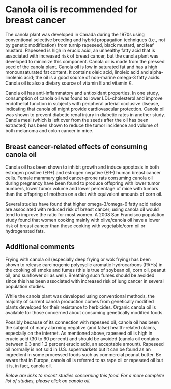 

#  Canola oil is recommended for breast cancer 

The canola plant was developed in Canada during the 1970s using conventional selective breeding and hybrid propagation techniques (i.e., not by genetic modification) from turnip rapeseed, black mustard, and leaf mustard. Rapeseed is high in erucic acid, an unhealthy fatty acid that is associated with increased risk of breast cancer, but the canola plant was developed to minimize this component. Canola oil is made from the pressed seed of the canola plant. Canola oil is low in saturated fat and has a high monounsaturated fat content. It contains oleic acid, linoleic acid and alpha-linolenic acid; the oil is a good source of non-marine omega-3 fatty acids. Canola oil is also a dietary source of vitamin E and vitamin K.

Canola oil has anti-inflammatory and antioxidant properties. In one study, consumption of canola oil was found to lower LDL-cholesterol and improve endothelial function in subjects with peripheral arterial occlusive disease, indicating that canola oil might provide cardiovascular protection. Canola oil was shown to prevent diabetic renal injury in diabetic rates in another study. Canola meal (which is left over from the seeds after the oil has been extracted) has been shown to reduce the tumor incidence and volume of both melanoma and colon cancer in mice.

## Breast cancer-related effects of consuming canola oil 

Canola oil has been shown to inhibit growth and induce apoptosis in both estrogen positive (ER+) and estrogen negative (ER-) human breast cancer cells. Female mammary gland cancer-prone rats consuming canola oil during pregnancy have been found to produce offspring with lower tumor numbers, lower tumor volume and lower percentage of mice with tumors than the offspring of mothers on a diet with equivalent amounts of corn oil.

Several studies have found that higher omega-3/omega-6 fatty acid ratios are associated with reduced risk of breast cancer; using canola oil would tend to improve the ratio for most women. A 2008 San Francisco population study found that women cooking mainly with olive/canola oil have a lower risk of breast cancer than those cooking with vegetable/corn oil or hydrogenated fats.

## Additional comments

Frying with canola oil (especially deep frying or wok frying) has been shown to release carcinogenic polycyclic aromatic hydrocarbons (PAHs) in the cooking oil smoke and fumes (this is true of soybean oil, corn oil, peanut oil, and sunflower oil as well). Breathing such fumes should be avoided since this has been associated with increased risk of lung cancer in several population studies.

While the canola plant was developed using conventional methods, the majority of current canola production comes from genetically modified plants developed for their resistance to herbicides. Organic canola oil is available for those concerned about consuming genetically modified foods.

Possibly because of its connection with rapeseed oil, canola oil has been the subject of many alarming negative (and false) health-related claims, especially on the internet. As mentioned above, rapeseed oil is high in erucic acid (30 to 60 percent) and should be avoided (canola oil contains between 0.3 and 1.2 percent erucic acid, an acceptable amount). Rapeseed oil normally is not sold in U.S. supermarkets but it can be found as an ingredient in some processed foods such as commercial peanut butter. Be aware that in Europe, canola oil is referred to as rape oil or rapeseed oil but it is, in fact, canola oil.

_Below are links to recent studies concerning this food. For a more complete list of studies, please click on canola oil._


  


